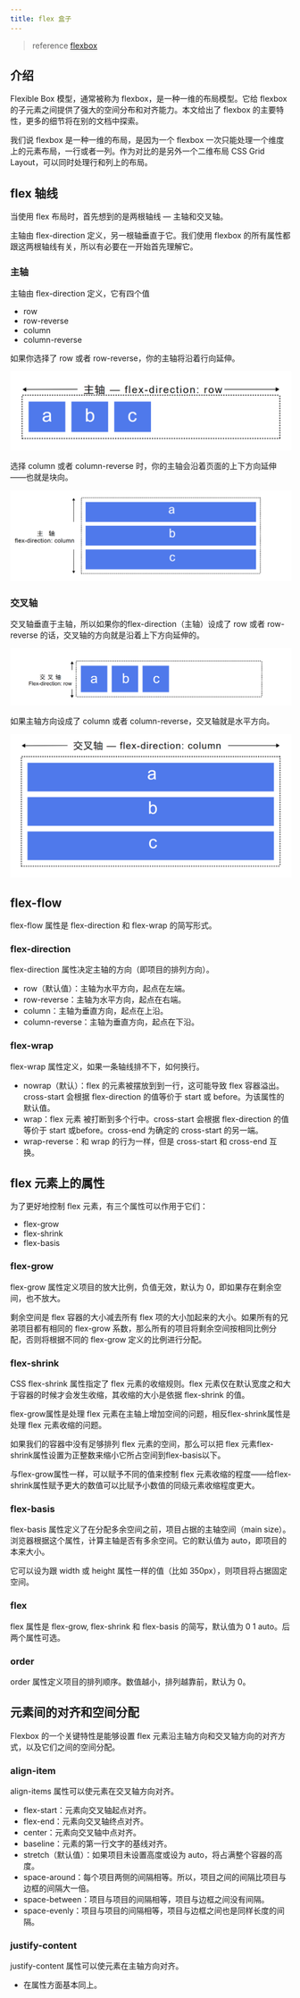 ```yaml
---
title: flex 盒子
---
```


> reference [flexbox](https://developer.mozilla.org/zh-CN/docs/Web/CSS/CSS_Flexible_Box_Layout/Basic_Concepts_of_Flexbox)

## 介绍

Flexible Box 模型，通常被称为 flexbox，是一种一维的布局模型。它给 flexbox 的子元素之间提供了强大的空间分布和对齐能力。本文给出了 flexbox 的主要特性，更多的细节将在别的文档中探索。

我们说 flexbox 是一种一维的布局，是因为一个 flexbox 一次只能处理一个维度上的元素布局，一行或者一列。作为对比的是另外一个二维布局 CSS Grid Layout，可以同时处理行和列上的布局。

## flex 轴线

当使用 flex 布局时，首先想到的是两根轴线 — 主轴和交叉轴。

主轴由 flex-direction 定义，另一根轴垂直于它。我们使用 flexbox 的所有属性都跟这两根轴线有关，所以有必要在一开始首先理解它。

### 主轴

主轴由 flex-direction 定义，它有四个值

- row
- row-reverse
- column
- column-reverse

如果你选择了 row 或者 row-reverse，你的主轴将沿着行向延伸。

![flexbox-row-x](./images/flexboxRowX.png)

选择 column 或者 column-reverse 时，你的主轴会沿着页面的上下方向延伸——也就是块向。

![flexbox-column-x](./images/flexboxColumnX.png)

### 交叉轴

交叉轴垂直于主轴，所以如果你的flex-direction（主轴）设成了 row 或者 row-reverse 的话，交叉轴的方向就是沿着上下方向延伸的。

![flexbox-row-y](./images/flexboxRowY.png)

如果主轴方向设成了 column 或者 column-reverse，交叉轴就是水平方向。

![flexbox-column-y](./images/flexboxColumnY.png)

## flex-flow

flex-flow 属性是 flex-direction 和 flex-wrap 的简写形式。

### flex-direction

flex-direction 属性决定主轴的方向（即项目的排列方向）。

- row（默认值）：主轴为水平方向，起点在左端。
- row-reverse：主轴为水平方向，起点在右端。
- column：主轴为垂直方向，起点在上沿。
- column-reverse：主轴为垂直方向，起点在下沿。

### flex-wrap

flex-wrap 属性定义，如果一条轴线排不下，如何换行。

- nowrap（默认）：flex 的元素被摆放到到一行，这可能导致 flex 容器溢出。cross-start 会根据 flex-direction 的值等价于 start 或 before。为该属性的默认值。
- wrap：flex 元素 被打断到多个行中。cross-start 会根据 flex-direction 的值等价于 start 或before。cross-end 为确定的 cross-start 的另一端。
- wrap-reverse：和 wrap 的行为一样，但是 cross-start 和 cross-end 互换。

## flex 元素上的属性

为了更好地控制 flex 元素，有三个属性可以作用于它们：

- flex-grow
- flex-shrink
- flex-basis

### flex-grow

flex-grow 属性定义项目的放大比例，负值无效，默认为 0，即如果存在剩余空间，也不放大。

剩余空间是 flex 容器的大小减去所有 flex 项的大小加起来的大小。如果所有的兄弟项目都有相同的 flex-grow 系数，那么所有的项目将剩余空间按相同比例分配，否则将根据不同的 flex-grow 定义的比例进行分配。

### flex-shrink

CSS flex-shrink 属性指定了 flex 元素的收缩规则。flex 元素仅在默认宽度之和大于容器的时候才会发生收缩，其收缩的大小是依据 flex-shrink 的值。

flex-grow属性是处理 flex 元素在主轴上增加空间的问题，相反flex-shrink属性是处理 flex 元素收缩的问题。

如果我们的容器中没有足够排列 flex 元素的空间，那么可以把 flex 元素flex-shrink属性设置为正整数来缩小它所占空间到flex-basis以下。

与flex-grow属性一样，可以赋予不同的值来控制 flex 元素收缩的程度——给flex-shrink属性赋予更大的数值可以比赋予小数值的同级元素收缩程度更大。

### flex-basis

flex-basis 属性定义了在分配多余空间之前，项目占据的主轴空间（main size）。浏览器根据这个属性，计算主轴是否有多余空间。它的默认值为 auto，即项目的本来大小。

它可以设为跟 width 或 height 属性一样的值（比如 350px），则项目将占据固定空间。

### flex

flex 属性是 flex-grow, flex-shrink 和 flex-basis 的简写，默认值为 0 1 auto。后两个属性可选。

### order

order 属性定义项目的排列顺序。数值越小，排列越靠前，默认为 0。

## 元素间的对齐和空间分配

Flexbox 的一个关键特性是能够设置 flex 元素沿主轴方向和交叉轴方向的对齐方式，以及它们之间的空间分配。

### align-item

align-items 属性可以使元素在交叉轴方向对齐。

- flex-start：元素向交叉轴起点对齐。
- flex-end：元素向交叉轴终点对齐。
- center：元素向交叉轴中点对齐。
- baseline：元素的第一行文字的基线对齐。
- stretch（默认值）：如果项目未设置高度或设为 auto，将占满整个容器的高度。
- space-around：每个项目两侧的间隔相等。所以，项目之间的间隔比项目与边框的间隔大一倍。
- space-between：项目与项目的间隔相等，项目与边框之间没有间隔。
- space-evenly：项目与项目的间隔相等，项目与边框之间也是同样长度的间隔。

### justify-content

justify-content 属性可以使元素在主轴方向对齐。

- 在属性方面基本同上。
